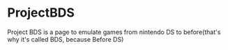 # ProjectBDS

Project BDS is a page to emulate games from nintendo DS to before(that's why it's called BDS, because Before DS)
